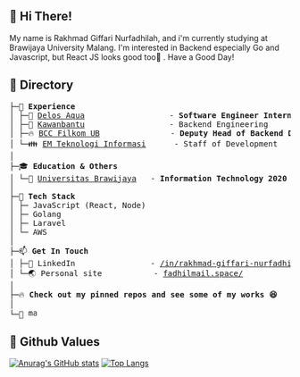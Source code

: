 ## 👋 Hi There!

My name is Rakhmad Giffari Nurfadhilah, and i'm currently studying at Brawijaya University Malang. I'm interested in Backend especially Go and Javascript, but React JS looks good too👀 .
Have a Good Day!

## 📂 Directory
<pre>
├─💼 <b>Experience</b>
│ ├─🌊 <a href="https://delosaqua.com/">Delos Aqua</a>                  - <b>Software Engineer Intern</b>
│ ├─💟 <a href="https://www.kawanbantu.com/">Kawanbantu</a>                  - Backend Engineering
│ ├─🔥 <a href="https://bccfilkom.net/">BCC Filkom UB</a>               - <b>Deputy Head of Backend Department</b>
│ └─👪 <a href="http://kbmti.filkom.ub.ac.id/">EM Teknologi Informasi</a>      - Staff of Development
│
├─🎓 <b>Education & Others</b>
│ └─🏫 <a href="https://ub.ac.id">Universitas Brawijaya</a>   - <b>Information Technology 2020</b>
│
├─🌟 <b>Tech Stack</b>
│ ├─ JavaScript (React, Node)
│ ├─ Golang
│ ├─ Laravel
│ └─ AWS
│
├─📫 <b>Get In Touch</b>
│ ├─🛄 LinkedIn                - <a href="https://www.linkedin.com/in/rakhmad-giffari-nurfadhilah/">/in/rakhmad-giffari-nurfadhilah</a>
│ └─🌏 Personal site           - <a href="https://fadhilmail.space/">fadhilmail.space/</a>
│ 
├─🔥 <b>Check out my pinned repos and see some of my works 😆</b>
│ 
└─👀 <img height="15px" src="https://komarev.com/ghpvc/?username=kobulwidodo" alt="masnormen">
</pre>

## 🌱 Github Values

[![Anurag's GitHub stats](https://github-readme-stats.vercel.app/api?username=kobulwidodo&theme=radical&line_height=40)](https://github.com/anuraghazra/github-readme-stats)
[![Top Langs](https://github-readme-stats.vercel.app/api/top-langs/?username=kobulwidodo&theme=radical&line_height=20)](https://github.com/anuraghazra/github-readme-stats)

<!--
**kobulwidodo/kobulwidodo** is a ✨ _special_ ✨ repository because its `README.md` (this file) appears on your GitHub profile.

Here are some ideas to get you started:

- 🔭 I’m currently working on ...
- 🌱 I’m currently learning ...
- 👯 I’m looking to collaborate on ...
- 🤔 I’m looking for help with ...
- 💬 Ask me about ...
- 📫 How to reach me: ...
- 😄 Pronouns: ...
- ⚡ Fun fact: ...
-->
